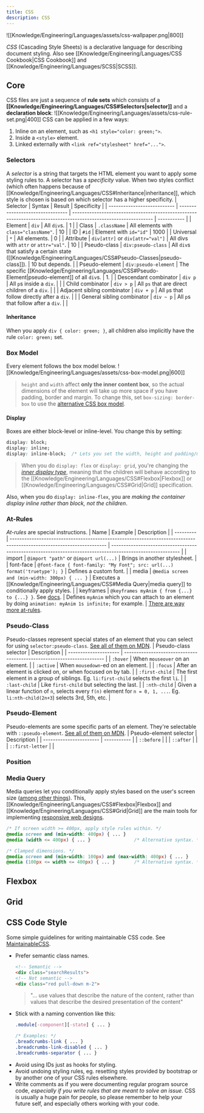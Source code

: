 ```yaml
---
title: CSS
description: CSS
---
```


![[Knowledge/Engineering/Languages/assets/css-wallpaper.png|800]]

*CSS* (Cascading Style Sheets) is a declarative language for describing document styling. Also see [[Knowledge/Engineering/Languages/CSS Cookbook|CSS Cookbook]] and [[Knowledge/Engineering/Languages/SCSS|SCSS]].

## Core
CSS files are just a sequence of **rule sets** which consists of a **[[Knowledge/Engineering/Languages/CSS#Selectors|selector]]** and a **declaration block**:
![[Knowledge/Engineering/Languages/assets/css-rule-set.png|400]]
CSS can be applied in a few ways:
1. Inline on an element, such as `<h1 style="color: green;">`.
2. Inside a `<style>` element.
3. Linked externally with `<link ref="stylesheet" href="...">`.

### Selectors
A *selector* is a string that targets the HTML element you want to apply some styling rules to. A selector has a *specificity* value. When two styles conflict (which often happens because of [[Knowledge/Engineering/Languages/CSS#Inheritance|inheritance]], which style is chosen is based on which selector has a higher specificity.
| Selector                    | Syntax                           | Result                                                                                                          | Specificity |
| --------------------------- | -------------------------------- | --------------------------------------------------------------------------------------------------------------- | ----------- |
| Element                     | `div`                            | All `div`s.                                                                                                     | 1            | 
| Class                       | `.className`                     | All elements with `class="className"`.                                                                          | 10            |
| ID                          | `#id`                            | Element with `id="id"`                                                                                          | 1000            |
| Universal                   | `*`                              | All elements.                                                                                                   | 0            |
| Attribute                   | `div[attr]` or `div[attr="val"]` | All divs with `attr` or `attr="val"`.                                                                           | 10            |
| Pseudo-class                | `div:pseudo-class`               | All `div`s that satisfy a certain state ([[Knowledge/Engineering/Languages/CSS#Pseudo-Classes\|pseudo-class]]). | 10 but depends.            |
| Pseudo-element              | `div:pseudo-element`             | The specific [[Knowledge/Engineering/Languages/CSS#Pseudo-Element\|pseudo-element]] of all `div`s.              | 1.            |
| Descendant combinator       | `div p`                          | All `p`s inside a `div`.                                                                                        |             |
| Child combinator            | `div > p`                        | All `ps` that are direct children of a `div`.                                                                   |             |
| Adjacent sibling combinator | `div + p`                        | All `p`s that follow directly after a `div`.                                                                    |             |
| General sibling combinator  | `div ~ p`                        | All `p`s that follow after a `div`.                                                                             |             |

#### Inheritance
When you apply `div { color: green; }`, all children also implicitly have the rule `color: green;` set.

### Box Model
Every element follows the box model below.
![[Knowledge/Engineering/Languages/assets/css-box-model.png|600]]
> `height` and `width` affect **only the inner content box**, so the actual dimensions of the element will take up more space if you have padding, border and margin. To change this, set `box-sizing: border-box` to use the [alternative CSS box model](https://developer.mozilla.org/en-US/docs/Learn/CSS/Building_blocks/The_box_model#the_alternative_css_box_model).

#### Display
Boxes are either block-level or inline-level. You change this by setting:
```css
display: block;        
display: inline;        
display: inline-block;  /* Lets you set the width, height and padding/margins. */
```
> When you do `display: flex` or `display: grid`, you're changing the *[inner display type](https://developer.mozilla.org/en-US/docs/Learn/CSS/Building_blocks/The_box_model#inner_display_type)*, meaning that the children will behave according to the [[Knowledge/Engineering/Languages/CSS#Flexbox|Flexbox]] or [[Knowledge/Engineering/Languages/CSS#Grid|Grid]] specification.

Also, when you do `display: inline-flex`, you are *making the container display inline rather than block, not the children*.

### At-Rules
*At-rules* are special instructions.
| Name      | Example                                                                                                               | Description                                                                                                |
| --------- | --------------------------------------------------------------------------------------------------------------------- | ---------------------------------------------------------------------------------------------------------- |
| import    | `@import "path"` or `@import url(...)`                                                                                | Brings in another stylesheet.                                                                              |
| font-face | `@font-face { font-family: "My Font"; src: url(...) format('truetype'); }`                                            | Defines a custom font.                                                                                     |
| media     | `@media screen and (min-width: 300px) { ... }`                                                                        | Executes a [[Knowledge/Engineering/Languages/CSS#Media Query\|media query]] to conditionally apply styles. |
| keyframes | `@keyframes myAnim { from {...} to {...} }`. See [docs](https://developer.mozilla.org/en-US/docs/Web/CSS/@keyframes). | Defines `myAnim` which you can attach to an element by doing `animation: myAnim 1s infinite;` for example.      | 
[There are way more at-rules](https://developer.mozilla.org/en-US/docs/Web/CSS/At-rule).

### Pseudo-Class
Pseudo-classes represent special states of an element that you can select for using `selector:pseudo-class`. [See all of them on MDN](https://developer.mozilla.org/en-US/docs/Web/CSS/Pseudo-classes).
| Pseudo-class selector | Description                                                            |
| --------------------- | ---------------------------------------------------------------------- |
| `:hover`              | When `mouseover` on an element. |
| `:active`             | When `mousedown`-ed on an element.                                                                        |
| `:focus`             | After an element is clicked on, or when focused on by tab.                                                                       |
| `:first-child`        | The first element in a group of siblings. Eg. `li:first-child` selects the first `li`.                                                                       |
| `:last-child`         | Like `first-child` but selecting the last.                                                                       |
| `:nth-child`          | Given a linear function of `n`, selects every `f(n)` element for `n = 0, 1, ...`. Eg. `li:nth-child(2n+3`) selects 3rd, 5th, etc.                                                                        |

### Pseudo-Element
Pseudo-elements are some specific parts of an element. They're selectable with `::pseudo-element`. [See all of them on MDN](https://developer.mozilla.org/en-US/docs/Web/CSS/Pseudo-elements).
| Pseudo-element selector | Description |
| ----------------------- | ----------- |
| `::before`              |             |
| `::after`               |             |
| `::first-letter`        |             | 

### Position

### Media Query
Media queries let you conditionally apply styles based on the user's screen size ([among other things](https://developer.mozilla.org/en-US/docs/Web/CSS/Media_Queries/Using_media_queries)). This, [[Knowledge/Engineering/Languages/CSS#Flexbox|Flexbox]] and [[Knowledge/Engineering/Languages/CSS#Grid|Grid]] are the main tools for implementing [responsive web designs](https://developer.mozilla.org/en-US/docs/Learn/CSS/CSS_layout/Responsive_Design). 
```css
/* If screen width >= 400px, apply style rules within. */
@media screen and (min-width: 400px) { ... }
@media (width <= 400px) { ... }                /* Alternative syntax. */

/* Clamped dimensions. */
@media screen and (min-width: 100px) and (max-width: 400px) { ... }
@media (100px <= width <= 400px) { ... }       /* Alternative syntax. */
```

## Flexbox


## Grid


## CSS Code Style
Some simple guidelines for writing maintainable CSS code. See [MaintainableCSS](https://maintainablecss.com/).
- Prefer semantic class names.
    ```html
    <!-- Semantic -->
    <div class="searchResults">
    <!-- Not semantic -->
    <div class="red pull-down m-2">
    ```
    > "... use values that describe the nature of the content, rather than values that describe the desired presentation of the content"
- Stick with a naming convention like this:
    ```css
    .module[-component][-state] { ... }

    /* Examples: */
    .breadcrumbs-link { ... }
    .breadcrumbs-link-disabled { ... }
    .breadcrumbs-separator { ... }
    ```
- Avoid using IDs just as hooks for styling.
- Avoid undoing styling rules, eg. resetting styles provided by bootstrap or by another one of your CSS rules elsewhere.
- Write comments as if you were documenting regular program source code, *especially if you write rules that are meant to solve an issue*. CSS is usually a huge pain for people, so please remember to help your future self, and especially others working with your code.
